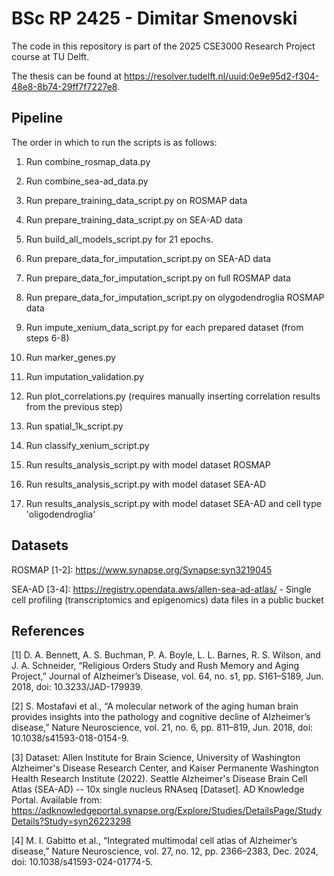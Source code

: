 # BSc RP 2425 - Dimitar Smenovski
The code in this repository is part of the 2025 CSE3000 Research Project course at TU Delft.

The thesis can be found at <a>https://resolver.tudelft.nl/uuid:0e9e95d2-f304-48e8-8b74-29ff7f7227e8</a>.

## Pipeline
The order in which to run the scripts is as follows:
1. Run combine_rosmap_data.py
2. Run combine_sea-ad_data.py

3. Run prepare_training_data_script.py on ROSMAP data
4. Run prepare_training_data_script.py on SEA-AD data
5. Run build_all_models_script.py for 21 epochs.

6. Run prepare_data_for_imputation_script.py on SEA-AD data
7. Run prepare_data_for_imputation_script.py on full ROSMAP data
8. Run prepare_data_for_imputation_script.py on olygodendroglia ROSMAP data
9. Run impute_xenium_data_script.py for each prepared dataset (from steps 6-8)

10. Run marker_genes.py
11. Run imputation_validation.py
12. Run plot_correlations.py (requires manually inserting correlation results from the previous step)

13. Run spatial_1k_script.py
14. Run classify_xenium_script.py
15. Run results_analysis_script.py with model dataset ROSMAP
16. Run results_analysis_script.py with model dataset SEA-AD
17. Run results_analysis_script.py with model dataset SEA-AD and cell type 'oligodendroglia'

## Datasets
ROSMAP [1-2]: https://www.synapse.org/Synapse:syn3219045

SEA-AD [3-4]: https://registry.opendata.aws/allen-sea-ad-atlas/ - 
Single cell profiling (transcriptomics and epigenomics) data files in a public bucket

## References
[1] D. A. Bennett, A. S. Buchman, P. A. Boyle, L. L. Barnes, R. S. Wilson, and J. A. Schneider, “Religious Orders Study and Rush Memory and Aging Project,” Journal of Alzheimer’s Disease, vol. 64, no. s1, pp. S161–S189, Jun. 2018, doi: 10.3233/JAD-179939.

[2] S. Mostafavi et al., “A molecular network of the aging human brain provides insights into the pathology and cognitive decline of Alzheimer’s disease,” Nature Neuroscience, vol. 21, no. 6, pp. 811–819, Jun. 2018, doi: 10.1038/s41593-018-0154-9.

[3] Dataset: Allen Institute for Brain Science, University of Washington Alzheimer's Disease Research Center, and Kaiser Permanente Washington Health Research Institute (2022). Seattle Alzheimer's Disease Brain Cell Atlas (SEA-AD) -- 10x single nucleus RNAseq [Dataset]. AD Knowledge Portal. Available from: https://adknowledgeportal.synapse.org/Explore/Studies/DetailsPage/StudyDetails?Study=syn26223298 

[4] M. I. Gabitto et al., “Integrated multimodal cell atlas of Alzheimer’s disease,” Nature Neuroscience, vol. 27, no. 12, pp. 2366–2383, Dec. 2024, doi: 10.1038/s41593-024-01774-5.
